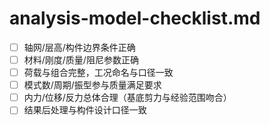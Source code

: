 # analysis-model-checklist.md

- [ ] 轴网/层高/构件边界条件正确
- [ ] 材料/刚度/质量/阻尼参数正确
- [ ] 荷载与组合完整，工况命名与口径一致
- [ ] 模式数/周期/振型参与质量满足要求
- [ ] 内力/位移/反力总体合理（基底剪力与经验范围吻合）
- [ ] 结果后处理与构件设计口径一致
